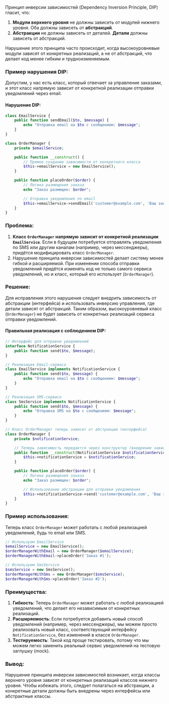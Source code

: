 Принцип инверсии зависимостей (Dependency Inversion Principle, DIP) гласит, что:

1. **Модули верхнего уровня** не должны зависеть от модулей нижнего уровня. Оба должны зависеть от **абстракций**.
2. **Абстракции** не должны зависеть от деталей. **Детали** должны зависеть от абстракций.

Нарушение этого принципа часто происходит, когда высокоуровневые модули зависят от конкретных реализаций, а не от абстракций, что делает код менее гибким и трудноизменяемым.

### Пример нарушения DIP:

Допустим, у нас есть класс, который отвечает за управление заказами, и этот класс напрямую зависит от конкретной реализации отправки уведомлений через email.

#### Нарушение DIP:

```PHP
class EmailService {
    public function sendEmail($to, $message) {
        echo "Отправка email на $to с сообщением: $message";
    }
}

class OrderManager {
    private $emailService;

    public function __construct() {
        // Прямое создание зависимости от конкретного класса
        $this->emailService = new EmailService();
    }

    public function placeOrder($order) {
        // Логика размещения заказа
        echo "Заказ размещен: $order";

        // Отправка уведомления по email
        $this->emailService->sendEmail('customer@example.com', 'Ваш заказ был успешно размещен.');
    }
}
```

### Проблема:

1. **Класс `OrderManager` напрямую зависит от конкретной реализации `EmailService`**. Если в будущем потребуется отправлять уведомления по SMS или другим каналам (например, через мессенджеры), придётся модифицировать класс `OrderManager`.
2. Нарушение принципа инверсии зависимостей делает систему менее гибкой и расширяемой. При изменении способа отправки уведомлений придётся изменять код не только самого сервиса уведомлений, но и класс, который его использует (`OrderManager`).

### Решение:

Для исправления этого нарушения следует внедрить зависимость от абстракции (интерфейса) и использовать инверсию управления, где детали зависят от абстракций. Таким образом, высокоуровневый класс (`OrderManager`) не будет зависеть от конкретных реализаций сервиса отправки уведомлений.

#### Правильная реализация с соблюдением DIP:

```PHP
// Интерфейс для отправки уведомлений
interface NotificationService {
    public function send($to, $message);
}

// Реализация Email-сервиса
class EmailService implements NotificationService {
    public function send($to, $message) {
        echo "Отправка email на $to с сообщением: $message";
    }
}

// Реализация SMS-сервиса
class SmsService implements NotificationService {
    public function send($to, $message) {
        echo "Отправка SMS на $to с сообщением: $message";
    }
}

// Класс OrderManager теперь зависит от абстракции (интерфейса)
class OrderManager {
    private $notificationService;

    // Теперь зависимость передается через конструктор (внедрение зависимости)
    public function __construct(NotificationService $notificationService) {
        $this->notificationService = $notificationService;
    }

    public function placeOrder($order) {
        // Логика размещения заказа
        echo "Заказ размещен: $order";

        // Использование абстракции для отправки уведомления
        $this->notificationService->send('customer@example.com', 'Ваш заказ был успешно размещен.');
    }
}
```

### Пример использования:

Теперь класс `OrderManager` может работать с любой реализацией уведомлений, будь то email или SMS.

```PHP
// Используем EmailService
$emailService = new EmailService();
$orderManagerWithEmail = new OrderManager($emailService);
$orderManagerWithEmail->placeOrder('Заказ #1');

// Используем SmsService
$smsService = new SmsService();
$orderManagerWithSms = new OrderManager($smsService);
$orderManagerWithSms->placeOrder('Заказ #2');
```

### Преимущества:

1. **Гибкость**: Теперь `OrderManager` может работать с любой реализацией уведомлений, что делает его независимым от конкретных реализаций.
2. **Расширяемость**: Если потребуется добавить новый способ уведомлений (например, через мессенджеры), мы можем просто реализовать новый класс, соответствующий интерфейсу `NotificationService`, без изменений в классе `OrderManager`.
3. **Тестируемость**: Такой код проще тестировать, потому что мы можем легко заменить реальный сервис уведомлений на тестовую заглушку (mock).

### Вывод:

Нарушение принципа инверсии зависимостей возникает, когда классы верхнего уровня зависят от конкретных реализаций классов нижнего уровня. Чтобы избежать этого, следует полагаться на абстракции, а конкретные детали должны быть внедрены через интерфейсы или абстрактные классы.